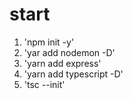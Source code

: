 # start

1. 'npm init -y'
2. 'yar add nodemon -D'
3. 'yarn add express'
4. 'yarn add typescript -D'
5. 'tsc --init'
